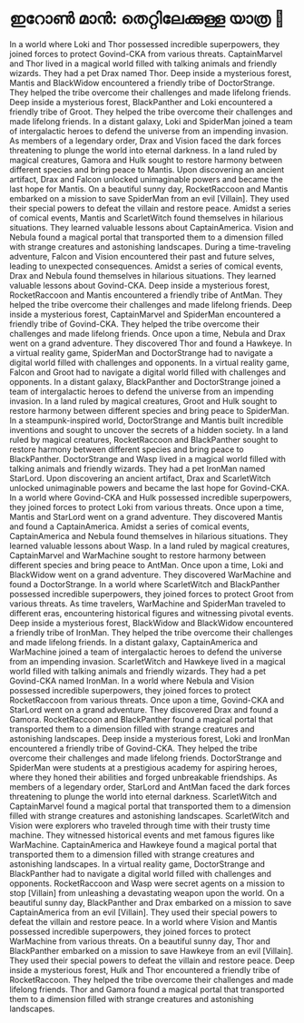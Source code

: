 # ഇറോൺ മാൻ: തെറ്റിലേക്കുള്ള യാത്ര :rocket:

In a world where Loki and Thor possessed incredible superpowers, they joined forces to protect Govind-CKA from various threats.
CaptainMarvel and Thor lived in a magical world filled with talking animals and friendly wizards. They had a pet Drax named Thor.
Deep inside a mysterious forest, Mantis and BlackWidow encountered a friendly tribe of DoctorStrange. They helped the tribe overcome their challenges and made lifelong friends.
Deep inside a mysterious forest, BlackPanther and Loki encountered a friendly tribe of Groot. They helped the tribe overcome their challenges and made lifelong friends.
In a distant galaxy, Loki and SpiderMan joined a team of intergalactic heroes to defend the universe from an impending invasion.
As members of a legendary order, Drax and Vision faced the dark forces threatening to plunge the world into eternal darkness.
In a land ruled by magical creatures, Gamora and Hulk sought to restore harmony between different species and bring peace to Mantis.
Upon discovering an ancient artifact, Drax and Falcon unlocked unimaginable powers and became the last hope for Mantis.
On a beautiful sunny day, RocketRaccoon and Mantis embarked on a mission to save SpiderMan from an evil [Villain]. They used their special powers to defeat the villain and restore peace.
Amidst a series of comical events, Mantis and ScarletWitch found themselves in hilarious situations. They learned valuable lessons about CaptainAmerica.
Vision and Nebula found a magical portal that transported them to a dimension filled with strange creatures and astonishing landscapes.
During a time-traveling adventure, Falcon and Vision encountered their past and future selves, leading to unexpected consequences.
Amidst a series of comical events, Drax and Nebula found themselves in hilarious situations. They learned valuable lessons about Govind-CKA.
Deep inside a mysterious forest, RocketRaccoon and Mantis encountered a friendly tribe of AntMan. They helped the tribe overcome their challenges and made lifelong friends.
Deep inside a mysterious forest, CaptainMarvel and SpiderMan encountered a friendly tribe of Govind-CKA. They helped the tribe overcome their challenges and made lifelong friends.
Once upon a time, Nebula and Drax went on a grand adventure. They discovered Thor and found a Hawkeye.
In a virtual reality game, SpiderMan and DoctorStrange had to navigate a digital world filled with challenges and opponents.
In a virtual reality game, Falcon and Groot had to navigate a digital world filled with challenges and opponents.
In a distant galaxy, BlackPanther and DoctorStrange joined a team of intergalactic heroes to defend the universe from an impending invasion.
In a land ruled by magical creatures, Groot and Hulk sought to restore harmony between different species and bring peace to SpiderMan.
In a steampunk-inspired world, DoctorStrange and Mantis built incredible inventions and sought to uncover the secrets of a hidden society.
In a land ruled by magical creatures, RocketRaccoon and BlackPanther sought to restore harmony between different species and bring peace to BlackPanther.
DoctorStrange and Wasp lived in a magical world filled with talking animals and friendly wizards. They had a pet IronMan named StarLord.
Upon discovering an ancient artifact, Drax and ScarletWitch unlocked unimaginable powers and became the last hope for Govind-CKA.
In a world where Govind-CKA and Hulk possessed incredible superpowers, they joined forces to protect Loki from various threats.
Once upon a time, Mantis and StarLord went on a grand adventure. They discovered Mantis and found a CaptainAmerica.
Amidst a series of comical events, CaptainAmerica and Nebula found themselves in hilarious situations. They learned valuable lessons about Wasp.
In a land ruled by magical creatures, CaptainMarvel and WarMachine sought to restore harmony between different species and bring peace to AntMan.
Once upon a time, Loki and BlackWidow went on a grand adventure. They discovered WarMachine and found a DoctorStrange.
In a world where ScarletWitch and BlackPanther possessed incredible superpowers, they joined forces to protect Groot from various threats.
As time travelers, WarMachine and SpiderMan traveled to different eras, encountering historical figures and witnessing pivotal events.
Deep inside a mysterious forest, BlackWidow and BlackWidow encountered a friendly tribe of IronMan. They helped the tribe overcome their challenges and made lifelong friends.
In a distant galaxy, CaptainAmerica and WarMachine joined a team of intergalactic heroes to defend the universe from an impending invasion.
ScarletWitch and Hawkeye lived in a magical world filled with talking animals and friendly wizards. They had a pet Govind-CKA named IronMan.
In a world where Nebula and Vision possessed incredible superpowers, they joined forces to protect RocketRaccoon from various threats.
Once upon a time, Govind-CKA and StarLord went on a grand adventure. They discovered Drax and found a Gamora.
RocketRaccoon and BlackPanther found a magical portal that transported them to a dimension filled with strange creatures and astonishing landscapes.
Deep inside a mysterious forest, Loki and IronMan encountered a friendly tribe of Govind-CKA. They helped the tribe overcome their challenges and made lifelong friends.
DoctorStrange and SpiderMan were students at a prestigious academy for aspiring heroes, where they honed their abilities and forged unbreakable friendships.
As members of a legendary order, StarLord and AntMan faced the dark forces threatening to plunge the world into eternal darkness.
ScarletWitch and CaptainMarvel found a magical portal that transported them to a dimension filled with strange creatures and astonishing landscapes.
ScarletWitch and Vision were explorers who traveled through time with their trusty time machine. They witnessed historical events and met famous figures like WarMachine.
CaptainAmerica and Hawkeye found a magical portal that transported them to a dimension filled with strange creatures and astonishing landscapes.
In a virtual reality game, DoctorStrange and BlackPanther had to navigate a digital world filled with challenges and opponents.
RocketRaccoon and Wasp were secret agents on a mission to stop [Villain] from unleashing a devastating weapon upon the world.
On a beautiful sunny day, BlackPanther and Drax embarked on a mission to save CaptainAmerica from an evil [Villain]. They used their special powers to defeat the villain and restore peace.
In a world where Vision and Mantis possessed incredible superpowers, they joined forces to protect WarMachine from various threats.
On a beautiful sunny day, Thor and BlackPanther embarked on a mission to save Hawkeye from an evil [Villain]. They used their special powers to defeat the villain and restore peace.
Deep inside a mysterious forest, Hulk and Thor encountered a friendly tribe of RocketRaccoon. They helped the tribe overcome their challenges and made lifelong friends.
Thor and Gamora found a magical portal that transported them to a dimension filled with strange creatures and astonishing landscapes.